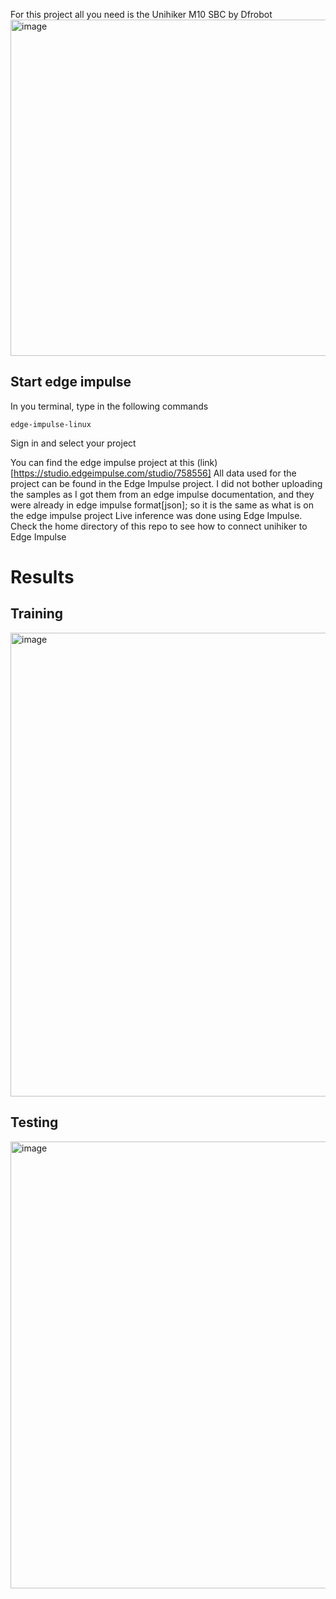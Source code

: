 For this project all you need is the Unihiker M10 SBC by Dfrobot
<img width="756" height="538" alt="image" src="https://github.com/user-attachments/assets/447abf39-3b35-4e7d-8cd7-f893ad362f96" />

## Start edge impulse
In you terminal, type in the following commands
```
edge-impulse-linux
```
Sign in and select your project


You can find the edge impulse project at this (link)[https://studio.edgeimpulse.com/studio/758556]
All data used for the project can be found in the Edge Impulse project. 
I did not bother uploading the samples as I got them from an edge impulse documentation, and they were already in edge impulse format[json]; so it is the same as what is on the edge impulse project
Live inference was done using Edge Impulse. Check the home directory of this repo to see how to connect unihiker to Edge Impulse

# Results
## Training

<img width="1247" height="742" alt="image" src="https://github.com/user-attachments/assets/688deddd-e1d2-4132-90f2-fb169b451c24" />

## Testing
<img width="1228" height="715" alt="image" src="https://github.com/user-attachments/assets/28a8718d-4bef-476a-9526-bf7f628659a8" />




